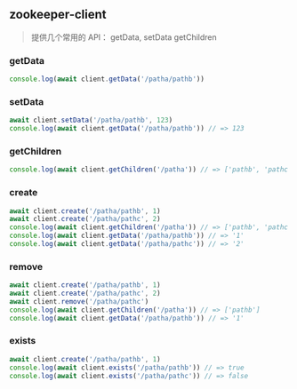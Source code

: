 ## zookeeper-client

> 提供几个常用的 API： getData, setData getChildren

### getData

```typescript
console.log(await client.getData('/patha/pathb'))
```

### setData

```typescript
await client.setData('/patha/pathb', 123)
console.log(await client.getData('/patha/pathb')) // => 123
```

### getChildren

```typescript
console.log(await client.getChildren('/patha')) // => ['pathb', 'pathc']
```

### create

```typescript
await client.create('/patha/pathb', 1)
await client.create('/patha/pathc', 2)
console.log(await client.getChildren('/patha')) // => ['pathb', 'pathc']
console.log(await client.getData('/patha/pathb')) // => '1'
console.log(await client.getData('/patha/pathc')) // => '2'
```

### remove 

```typescript
await client.create('/patha/pathb', 1)
await client.create('/patha/pathc', 2)
await client.remove('/patha/pathc')
console.log(await client.getChildren('/patha')) // => ['pathb']
console.log(await client.getData('/patha/pathb')) // => '1'
```

### exists 

```typescript
await client.create('/patha/pathb', 1)
console.log(await client.exists('/patha/pathb')) // => true
console.log(await client.exists('/patha/pathc')) // => false
```
